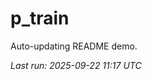 # p_train

Auto-updating README demo.

<!--START_SECTION:status-->
_Last run: 2025-09-22 11:17 UTC_
<!--END_SECTION:status-->



















































































































































































































































































































































































































































































































































































































































































































































































